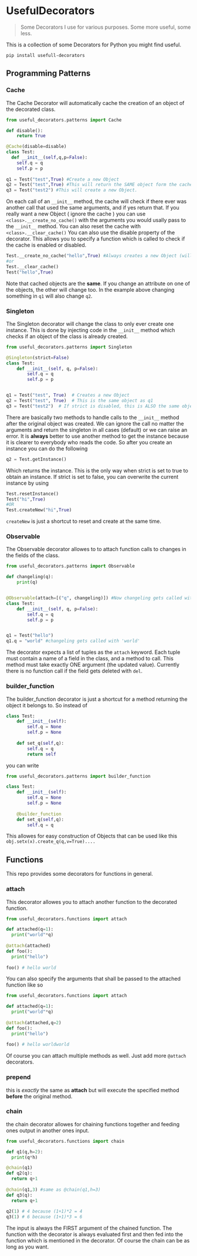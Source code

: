 # UsefulDecorators
> Some Decorators I use for various purposes. Some more useful, some less.

This is a collection of some Decorators for Python you might find useful.
```
pip install usefull-decorators
```
## Programming Patterns

### Cache
The Cache Decorator will automatically cache the creation of an object of the decorated class. 
```py
from useful_decorators.patterns import Cache

def disable():
    return True

@Cache(disable=disable)
class Test:
  def __init__(self,q,p=False):
    self.q = q
    self.p = p
 
q1 = Test("test",True) #Create a new Object
q2 = Test("test",True) #This will return the SAME object form the cache
q3 = Test("test2") #This will create a new Object.
```

On each call of an `__init__` method, 
the cache will check if there ever was another call that used the same arguments, and if yes return that. If you really want a new Object ( ignore the cache )
you can use `<class>.__create_no_cache()` with the arguments you would usally pass to the `__init__` method. You can also reset the cache with `<class>.__clear_cache()`
You can also use the disable property of the decorator. This allows you to specify a function which is called to check if the cache is enabled or disabled.
```py
Test.__create_no_cache("hello",True) #Always creates a new Object (will not be added to the cache)
#or
Test.__clear_cache()
Test("hello",True)
```
Note that cached objects are the __same__. If you change an attribute on one of the objects, the other will change too. In the example above changing
something in `q1` will also change `q2`. 
### Singleton
The Singleton decorator will change the class to only ever create one instance. This is done by injecting code in the `__init__` method which checks if an 
object of the class is already created. 
```py
from useful_decorators.patterns import Singleton

@Singleton(strict=False)
class Test:
    def __init__(self, q, p=False):
        self.q = q
        self.p = p


q1 = Test("test", True)  # Creates a new Object
q2 = Test("test", True)  # This is the same object as q1
q3 = Test("test2")  # If strict is disabled, this is ALSO the same objects as q1
```
There are basically two methods to handle calls to the `__init__` method after the original object was created. We can ignore the call no matter the arguments 
and return the singleton in all cases (default) or we can raise an error. 
It is __always__ better to use another method to get the instance because it is clearer to everybody who reads the code. So after you create an instance you can do the following
```py
q2 = Test.getInstance()
```
Which returns the instance. This is the only way when strict is set to true to obtain an instance. If strict is set to false, you can overwrite the current instance by using
```py
Test.resetInstance()
Test("hi",True)
#OR
Test.createNew("hi",True)
```
`createNew` is just a shortcut to reset and create at the same time.
### Observable
The Observable decorator allowes to to attach function calls to changes in the fields of the class.
```py
from useful_decorators.patterns import Observable

def changeling(q):
    print(q)


@Observable(attach=[("q", changeling)]) #Now changeling gets called with the new value everytime a new value is assigned to the field named 'q'
class Test:
    def __init__(self, q, p=False):
        self.q = q
        self.p = p


q1 = Test("hello")
q1.q = "world" #changeling gets called with 'world'
```
The decorator expects a list of tuples as the `attach` keyword. Each tuple must contain a name of a field in the class, and a method to call. 
This method must take exactly ONE argument (the updated value).
Currently there is no function call if the field gets deleted with `del`.
### builder_function
The builder_function decorator is just a shortcut for a method returning the object it belongs to. So instead of
```py
class Test:
    def __init__(self):
        self.q = None
        self.p = None
        
    def set_q(self,q):
        self.q = q
        return self
```
you can write
```py
from useful_decorators.patterns import builder_function

class Test:
    def __init__(self):
        self.q = None
        self.p = None
        
    @builder_function    
    def set_q(self,q):
        self.q = q
```
This allowes for easy construction of Objects that can be used like this `obj.setx(x).create_q(q,v=True)....`
## Functions
This repo provides some decorators for functions in general.
### attach
This decorator allowes you to attach another function to the decorated function.
```py
from useful_decorators.functions import attach

def attached(q=1):
  print("world"*q)
 
@attach(attached)
def foo():
  print("hello")
 
foo() # hello world
```
You can also specify the arguments that shall be passed to the attached function like so
```py
from useful_decorators.functions import attach

def attached(q=1):
  print("world"*q)
 
@attach(attached,q=2)
def foo():
  print("hello")
 
foo() # hello worldworld
```
Of course you can attach multiple methods as well. Just add more `@attach` decorators.
### prepend
this is _exactly_ the same as __attach__ but will execute the specified method __before__ the original method.
### chain
the chain decorator allowes for chaining functions together and feeding ones output in another ones input. 
```py
from useful_decorators.functions import chain

def q1(q,h=2):
  print(q*h)

@chain(q1)
def q2(q):
  return q+1
  
@chain(q1,3) #same as @chain(q1,h=3)
def q3(q):
  return q+1
  
q2(1) # 4 because (1+1)*2 = 4
q3(1) # 6 because (1+1)*3 = 6
```
The input is always the FIRST argument of the chained function. The function with the decorator is always evaluated first and then fed into the function which is 
mentioned in the decorator. Of course the chain can be as long as you want.

